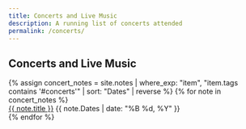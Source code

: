 ```yaml
---
title: Concerts and Live Music
description: A running list of concerts attended
permalink: /concerts/
---
```


<h2>Concerts and Live Music</h2>

<div class="notes-entry-container">
  {% assign concert_notes = site.notes | where_exp: "item", "item.tags contains '#concerts'" | sort: "Dates" | reverse %}
  {% for note in concert_notes %}
    <div class="notes-entry">
      <a class="internal-link" href="{{ site.baseurl }}{{ note.url }}">{{ note.title }}</a>
      <span class="notes-entry-date">{{ note.Dates | date: "%B %d, %Y" }}</span>
    </div>
  {% endfor %}
</div>